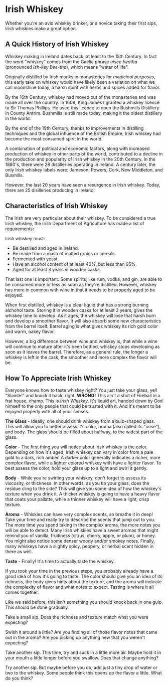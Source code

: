 # Irish Whiskey

Whether you're an avid whiskey drinker, or a novice taking their first sips, Irish whiskies make a great option.

## A Quick History of Irish Whiskey

Whiskey making in Ireland dates back, at least to the 15th Century. In fact the word "whiskey" comes from the Gaelic phrase *uisce beatha* (pronounced *Ish-key Bee-tha*), which means "water of life". 

Originally distilled by Irish monks in monasteries for *medicinal purposes*, this early take on whiskey would have likely been a variation on what we call moonshine today, a harsh spirit with herbs and spices added for flavor.

By the 16th Century, whiskey had moved out of the monasteries and was made all over the country. In 1608, King James I granted a whiskey licence to Sir Thomas Phillips. He used this licence to open the Bushmills Distillery in County Antrim. Bushmills is still made today, making it the oldest distillery in the world.

By the end of the 19th Century, thanks to improvements in distilling techniques and the global influence of the British Empire, Irish whiskey had become the most consumed spirit in the world.

A combination of political and economic factors, along with increased production of whiskey in other parts of the world, contributed to a decline in the production and popularity of Irish whiskey in the 20th Century. In the 1880's, there were 28 distilleries operating in Ireland. A century later, the only Irish whiskey labels were: Jameson, Powers, Cork, New Middleton, and Busmills.

However, the last 20 years have seen a resurgence in Irish whiskey. Today, there are 25 disilleries producing in Ireland.


## Characteristics of Irish Whiskey

The Irish are very particular about their whiskey. To be considered a true Irish whiskey, the Irish Department of Agriculture has made a list of requirements:

Irish whiskey must:

  - Be destilled and aged in Ireland.
  - Be made from a mash of malted grains or cereals.
  - Fermented with yeast.
  - Have an alcohol content of at least 40%, but less than 95%.
  - Aged for at least 3 years in wooden casks.

That last one is important. Some spirits, like rum, vodka, and gin, are able to be consumed more or less as soon as they're distilled. However, whiskey has more in common with wine in that it needs to be properly aged to be enjoyed.

When first distilled, whiskey is a clear liquid that has a strong burning alchohol taste. Storing it in wooden casks for at least 3 years, gives the whiskey time to develop. As it ages, the whiskey will lose that harsh burn and develop a smoother flavor. It will also absorb some new characteristics from the barrel itself. Barrel aging is what gives whiskey its rich gold color and warm, oakey flavor.

However, a big difference between wine and whiskey is, that while a wine will continue to mature after it's been bottled, whiskey stops developing as soon as it leaves the barrel. Therefore, as a general rule, the longer a whiskey is left in the cask, the smoother and more complex the flavor will be.

## How To Appreciate Irish Whiskey

Everyone knows how to taste whiskey right? You just take your glass, yell "Slainte!" and knock it back, right. **WRONG!** This ain't a shot of Fireball in a frat house, champ. This is *Irish Whiskey*. It's liquid art, handed down by God himself to the only people that could be trusted with it. And it's meant to be enjoyed properly with all of your senses.


**The Glass** - Ideally, one should drink whiskey from a bulb-shaped glass. This will allow you to better assess it's color, aroma (also called its "nose"), and body. The glass should be filled about halfway, to the widest part of the glass.

**Color** - The first thing you will notice about Irish whiskey is the color. Depending on how it's aged, Irish whiskey can vary in color from a pale gold to a dark, rich amber. A darker color generally indicates a richer, more complex flavor, while a lighter colored whiskey with have a lighter flavor. To best assess the color, hold your glass up to a light and swirl it gently.

**Body** - While you're swirling your whiskey, don't forget to assess its viscosity, or thickness. In other words, as you tip your glass, does the residue cling to the side? This will give you some idea of how the whiskey's texture when you drink it. A thicker whiskey is going to have a heavy flavor that coats your pallatte, while a thinner whiskey will have a light, crisp texture.

**Aroma** - Whiskies can have very complex scents, so breathe it in deep! Take your time and really try to describe the scents that jump out to you. The more time you spend taking in the complex aroma, the more notes you will be able to detect. Many Irish whiskies have a sweet aromas that might remind you of vanilla, fruitiness (citrus, cherry, apple, or plum), or honey. You might also notice some denser woody and/or smokey notes. Finally, many whiskeys have a slightly spicy, peppery, or herbal scent hidden in there as well.

**Taste** - Finally! It's time to actually taste the whiskey.

If you took your time in the previous steps, you probably already have a good idea of how it's going to taste. The color should give you an idea of its richness, the body gives hints about the texture, and the aroma will indicate the complexity of flavor and what notes to expect. Tasting is where it all comes together.

Like we said before, this isn't something you should knock back in one gulp. This should be done gradually.

Take a small sip. Does the richness and texture match what you were expecting?

Swish it around a little? Are you finding all of those flavor notes that came out in the aroma? Are you picking up anything new that you weren't expecting?

Take another sip. This time, try and suck in a little more air. Maybe hold it in your mouth a little longer before you swallow. Does that change anything?

Try another sip. But maybe before you do, add just a tiny drop of water or two to the whiskey. Some people think this opens up the flavor a little. What do you think?


